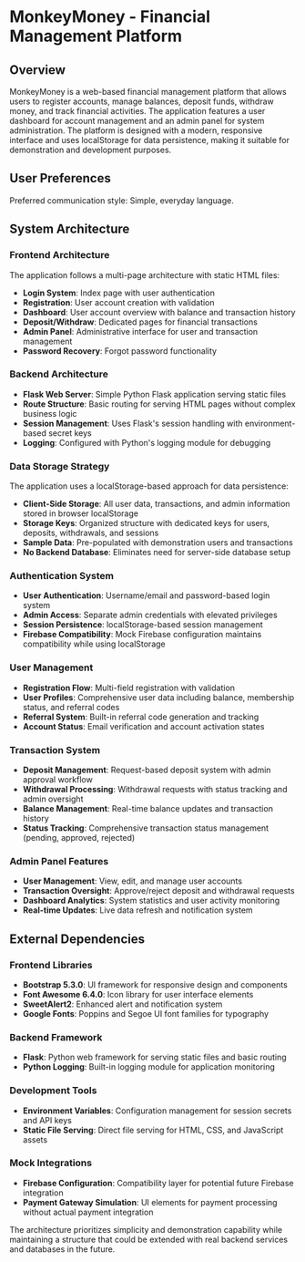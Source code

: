 # MonkeyMoney - Financial Management Platform

## Overview

MonkeyMoney is a web-based financial management platform that allows users to register accounts, manage balances, deposit funds, withdraw money, and track financial activities. The application features a user dashboard for account management and an admin panel for system administration. The platform is designed with a modern, responsive interface and uses localStorage for data persistence, making it suitable for demonstration and development purposes.

## User Preferences

Preferred communication style: Simple, everyday language.

## System Architecture

### Frontend Architecture
The application follows a multi-page architecture with static HTML files:
- **Login System**: Index page with user authentication
- **Registration**: User account creation with validation
- **Dashboard**: User account overview with balance and transaction history
- **Deposit/Withdraw**: Dedicated pages for financial transactions
- **Admin Panel**: Administrative interface for user and transaction management
- **Password Recovery**: Forgot password functionality

### Backend Architecture
- **Flask Web Server**: Simple Python Flask application serving static files
- **Route Structure**: Basic routing for serving HTML pages without complex business logic
- **Session Management**: Uses Flask's session handling with environment-based secret keys
- **Logging**: Configured with Python's logging module for debugging

### Data Storage Strategy
The application uses a localStorage-based approach for data persistence:
- **Client-Side Storage**: All user data, transactions, and admin information stored in browser localStorage
- **Storage Keys**: Organized structure with dedicated keys for users, deposits, withdrawals, and sessions
- **Sample Data**: Pre-populated with demonstration users and transactions
- **No Backend Database**: Eliminates need for server-side database setup

### Authentication System
- **User Authentication**: Username/email and password-based login system
- **Admin Access**: Separate admin credentials with elevated privileges
- **Session Persistence**: localStorage-based session management
- **Firebase Compatibility**: Mock Firebase configuration maintains compatibility while using localStorage

### User Management
- **Registration Flow**: Multi-field registration with validation
- **User Profiles**: Comprehensive user data including balance, membership status, and referral codes
- **Referral System**: Built-in referral code generation and tracking
- **Account Status**: Email verification and account activation states

### Transaction System
- **Deposit Management**: Request-based deposit system with admin approval workflow
- **Withdrawal Processing**: Withdrawal requests with status tracking and admin oversight
- **Balance Management**: Real-time balance updates and transaction history
- **Status Tracking**: Comprehensive transaction status management (pending, approved, rejected)

### Admin Panel Features
- **User Management**: View, edit, and manage user accounts
- **Transaction Oversight**: Approve/reject deposit and withdrawal requests
- **Dashboard Analytics**: System statistics and user activity monitoring
- **Real-time Updates**: Live data refresh and notification system

## External Dependencies

### Frontend Libraries
- **Bootstrap 5.3.0**: UI framework for responsive design and components
- **Font Awesome 6.4.0**: Icon library for user interface elements
- **SweetAlert2**: Enhanced alert and notification system
- **Google Fonts**: Poppins and Segoe UI font families for typography

### Backend Framework
- **Flask**: Python web framework for serving static files and basic routing
- **Python Logging**: Built-in logging module for application monitoring

### Development Tools
- **Environment Variables**: Configuration management for session secrets and API keys
- **Static File Serving**: Direct file serving for HTML, CSS, and JavaScript assets

### Mock Integrations
- **Firebase Configuration**: Compatibility layer for potential future Firebase integration
- **Payment Gateway Simulation**: UI elements for payment processing without actual payment integration

The architecture prioritizes simplicity and demonstration capability while maintaining a structure that could be extended with real backend services and databases in the future.
